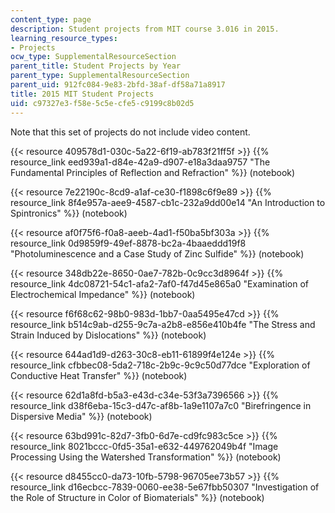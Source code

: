 ```yaml
---
content_type: page
description: Student projects from MIT course 3.016 in 2015.
learning_resource_types:
- Projects
ocw_type: SupplementalResourceSection
parent_title: Student Projects by Year
parent_type: SupplementalResourceSection
parent_uid: 912fc084-9e83-2bfd-38af-df58a71a8917
title: 2015 MIT Student Projects
uid: c97327e3-f58e-5c5e-cfe5-c9199c8b02d5
---
```


Note that this set of projects do not include video content.

{{< resource 409578d1-030c-5a22-6f19-ab783f21ff5f >}} {{% resource_link eed939a1-d84e-42a9-d907-e18a3daa9757 "The Fundamental Principles of Reflection and Refraction" %}} (notebook)

{{< resource 7e22190c-8cd9-a1af-ce30-f1898c6f9e89 >}} {{% resource_link 8f4e957a-aee9-4587-cb1c-232a9dd00e14 "An Introduction to Spintronics" %}} (notebook)

{{< resource af0f75f6-f0a8-aeeb-4ad1-f50ba5bf303a >}} {{% resource_link 0d9859f9-49ef-8878-bc2a-4baaeddd19f8 "Photoluminescence and a Case Study of Zinc Sulfide" %}} (notebook)

{{< resource 348db22e-8650-0ae7-782b-0c9cc3d8964f >}} {{% resource_link 4dc08721-54c1-afa2-7af0-f47d45e865a0 "Examination of Electrochemical Impedance" %}} (notebook)

{{< resource f6f68c62-98b0-983d-1bb7-0aa5495e47cd >}} {{% resource_link b514c9ab-d255-9c7a-a2b8-e856e410b4fe "The Stress and Strain Induced by Dislocations" %}} (notebook)

{{< resource 644ad1d9-d263-30c8-eb11-61899f4e124e >}} {{% resource_link cfbbec08-5da2-718c-2b9c-9c9c50d77dce "Exploration of Conductive Heat Transfer" %}} (notebook)

{{< resource 62d1a8fd-b5a3-e43d-c34e-53f3a7396566 >}} {{% resource_link d38f6eba-15c3-d47c-af8b-1a9e1107a7c0 "Birefringence in Dispersive Media" %}} (notebook)

{{< resource 63bd991c-82d7-3fb0-6d7e-cd9fc983c5ce >}} {{% resource_link 8021bccc-0fd5-35a1-e632-449762049b4f "Image Processing Using the Watershed Transformation" %}} (notebook)

{{< resource d8455cc0-da73-10fb-5798-96705ee73b57 >}} {{% resource_link d16ecbcc-7839-0060-ee38-5e67fbb50307 "Investigation of the Role of Structure in Color of Biomaterials" %}} (notebook)
